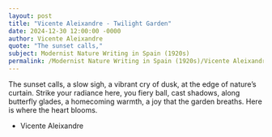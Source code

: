 ```yaml
---
layout: post
title: "Vicente Aleixandre - Twilight Garden"
date: 2024-12-30 12:00:00 -0000
author: Vicente Aleixandre
quote: "The sunset calls,"
subject: Modernist Nature Writing in Spain (1920s)
permalink: /Modernist Nature Writing in Spain (1920s)/Vicente Aleixandre/Vicente Aleixandre - Twilight Garden
---
```


The sunset calls,
a slow sigh,
a vibrant cry of dusk,
at the edge of nature’s curtain.
Strike your radiance here,
you fiery ball,
cast shadows,
along butterfly glades,
a homecoming warmth,
a joy that the garden breaths.
Here is where the heart blooms.

- Vicente Aleixandre
